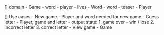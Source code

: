 [] domain 
    - Game
        - word
        - player
        - lives
    - Word
        - word
        - teaser
    - Player

[] Use cases
    - New game
        - Player and word needed for new game
    - Guess letter 
        - Player, game and letter 
        - output state: 
            1. game over
                - win / lose
            2. incorrect letter
            3. correct letter 
    - View game
        - Game
